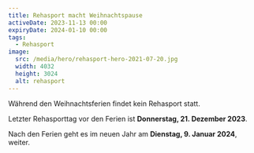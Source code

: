 ```yaml
---
title: Rehasport macht Weihnachtspause
activeDate: 2023-11-13 00:00
expiryDate: 2024-01-10 00:00
tags:
  - Rehasport
image: 
  src: /media/hero/rehasport-hero-2021-07-20.jpg
  width: 4032
  height: 3024
  alt: rehasport
---
```

Während den Weihnachtsferien findet kein Rehasport statt.

Letzter Rehasporttag vor den Ferien ist **Donnerstag, 21. Dezember 2023**.

Nach den Ferien geht es im neuen Jahr am **Dienstag, 9. Januar 2024**, weiter.
